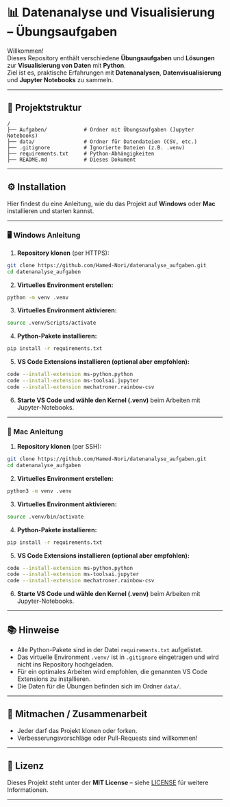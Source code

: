 # 📊 Datenanalyse und Visualisierung – Übungsaufgaben

Willkommen!  
Dieses Repository enthält verschiedene **Übungsaufgaben** und **Lösungen** zur **Visualisierung von Daten** mit **Python**.  
Ziel ist es, praktische Erfahrungen mit **Datenanalysen**, **Datenvisualisierung** und **Jupyter Notebooks** zu sammeln.

---

## 📁 Projektstruktur

```
/
├── Aufgaben/            # Ordner mit Übungsaufgaben (Jupyter Notebooks)
├── data/                # Ordner für Datendateien (CSV, etc.)
├── .gitignore           # Ignorierte Dateien (z.B. .venv)
├── requirements.txt     # Python-Abhängigkeiten
├── README.md            # Dieses Dokument
```

---

## ⚙️ Installation

Hier findest du eine Anleitung, wie du das Projekt auf **Windows** oder **Mac** installieren und starten kannst.

---

### 🖥️ Windows Anleitung

1. **Repository klonen** (per HTTPS):

```bash
git clone https://github.com/Hamed-Nori/datenanalyse_aufgaben.git
cd datenanalyse_aufgaben
```

2. **Virtuelles Environment erstellen:**

```bash
python -m venv .venv
```

3. **Virtuelles Environment aktivieren:**

```bash
source .venv/Scripts/activate
```

4. **Python-Pakete installieren:**

```bash
pip install -r requirements.txt
```

5. **VS Code Extensions installieren (optional aber empfohlen):**

```bash
code --install-extension ms-python.python
code --install-extension ms-toolsai.jupyter
code --install-extension mechatroner.rainbow-csv
```

6. **Starte VS Code und wähle den Kernel (.venv)** beim Arbeiten mit Jupyter-Notebooks.

---

### 🍏 Mac Anleitung

1. **Repository klonen** (per SSH):

```bash
git clone https://github.com/Hamed-Nori/datenanalyse_aufgaben.git
cd datenanalyse_aufgaben
```

2. **Virtuelles Environment erstellen:**

```bash
python3 -m venv .venv
```

3. **Virtuelles Environment aktivieren:**

```bash
source .venv/bin/activate
```

4. **Python-Pakete installieren:**

```bash
pip install -r requirements.txt
```

5. **VS Code Extensions installieren (optional aber empfohlen):**

```bash
code --install-extension ms-python.python
code --install-extension ms-toolsai.jupyter
code --install-extension mechatroner.rainbow-csv
```

6. **Starte VS Code und wähle den Kernel (.venv)** beim Arbeiten mit Jupyter-Notebooks.

---

## 📚 Hinweise

- Alle Python-Pakete sind in der Datei `requirements.txt` aufgelistet.
- Das virtuelle Environment `.venv/` ist in `.gitignore` eingetragen und wird nicht ins Repository hochgeladen.
- Für ein optimales Arbeiten wird empfohlen, die genannten VS Code Extensions zu installieren.
- Die Daten für die Übungen befinden sich im Ordner `data/`.

---

## 🤝 Mitmachen / Zusammenarbeit

- Jeder darf das Projekt klonen oder forken.
- Verbesserungsvorschläge oder Pull-Requests sind willkommen!

---

## 📜 Lizenz

Dieses Projekt steht unter der **MIT License** – siehe [LICENSE](LICENSE) für weitere Informationen.

---
